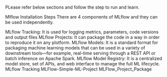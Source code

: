 PLease refer below sections and follow the step to run and learn.

Mlflow Installation Steps
There are 4 components of MLflow and they can be used independently.

MLflow Tracking: It is used for logging metrics, parameters, code versions and output files
MLflow Projects: It can package the code in a way in order to reproduce it on any plotform.
MLflow Models: It is a standard format for packaging machine learning models that can be used in a variety of downstream tools—for example, real-time serving through a REST API or batch inference on Apache Spark.
MLflow Model Registry: It is a centralized model store, set of APIs, and web interface to manage the full ML lifecycle.
MLflow Tracking
MLFlow-Simple-ML-Project
MLFlow_Project_Package
